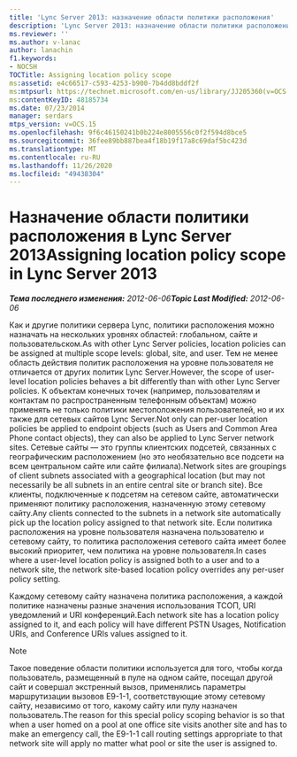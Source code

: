 ```yaml
---
title: 'Lync Server 2013: назначение области политики расположения'
description: 'Lync Server 2013: назначение области политики расположения.'
ms.reviewer: ''
ms.author: v-lanac
author: lanachin
f1.keywords:
- NOCSH
TOCTitle: Assigning location policy scope
ms:assetid: e4c66517-c593-4253-b900-7b4dd8bddf2f
ms:mtpsurl: https://technet.microsoft.com/en-us/library/JJ205360(v=OCS.15)
ms:contentKeyID: 48185734
ms.date: 07/23/2014
manager: serdars
mtps_version: v=OCS.15
ms.openlocfilehash: 9f6c46150241b0b224e8005556c0f2f594d8bce5
ms.sourcegitcommit: 36fee89bb887bea4f18b19f17a8c69daf5bc423d
ms.translationtype: MT
ms.contentlocale: ru-RU
ms.lasthandoff: 11/26/2020
ms.locfileid: "49438304"
---
```

# <a name="assigning-location-policy-scope-in-lync-server-2013"></a><span data-ttu-id="d9815-103">Назначение области политики расположения в Lync Server 2013</span><span class="sxs-lookup"><span data-stu-id="d9815-103">Assigning location policy scope in Lync Server 2013</span></span>

<div data-xmlns="http://www.w3.org/1999/xhtml">

<div class="topic" data-xmlns="http://www.w3.org/1999/xhtml" data-msxsl="urn:schemas-microsoft-com:xslt" data-cs="https://msdn.microsoft.com/">

<div data-asp="https://msdn2.microsoft.com/asp">



</div>

<div id="mainSection">

<div id="mainBody"><span data-ttu-id="d9815-104">

<span> </span></span><span class="sxs-lookup"><span data-stu-id="d9815-104">

<span> </span></span></span>

<span data-ttu-id="d9815-105">_**Тема последнего изменения:** 2012-06-06_</span><span class="sxs-lookup"><span data-stu-id="d9815-105">_**Topic Last Modified:** 2012-06-06_</span></span>

<span data-ttu-id="d9815-106">Как и другие политики сервера Lync, политики расположения можно назначать на нескольких уровнях областей: глобальном, сайте и пользовательском.</span><span class="sxs-lookup"><span data-stu-id="d9815-106">As with other Lync Server policies, location policies can be assigned at multiple scope levels: global, site, and user.</span></span> <span data-ttu-id="d9815-107">Тем не менее область действия политик расположения на уровне пользователя не отличается от других политик Lync Server.</span><span class="sxs-lookup"><span data-stu-id="d9815-107">However, the scope of user-level location policies behaves a bit differently than with other Lync Server policies.</span></span> <span data-ttu-id="d9815-108">К объектам конечных точек (например, пользователям и контактам по распространенным телефонным объектам) можно применять не только политики местоположения пользователей, но и их также для сетевых сайтов Lync Server.</span><span class="sxs-lookup"><span data-stu-id="d9815-108">Not only can per-user location policies be applied to endpoint objects (such as Users and Common Area Phone contact objects), they can also be applied to Lync Server network sites.</span></span> <span data-ttu-id="d9815-109">Сетевые сайты — это группы клиентских подсетей, связанных с географическим расположением (но это необязательно все подсети на всем центральном сайте или сайте филиала).</span><span class="sxs-lookup"><span data-stu-id="d9815-109">Network sites are groupings of client subnets associated with a geographical location (but may not necessarily be all subnets in an entire central site or branch site).</span></span> <span data-ttu-id="d9815-110">Все клиенты, подключенные к подсетям на сетевом сайте, автоматически применяют политику расположения, назначенную этому сетевому сайту.</span><span class="sxs-lookup"><span data-stu-id="d9815-110">Any clients connected to the subnets in a network site automatically pick up the location policy assigned to that network site.</span></span> <span data-ttu-id="d9815-111">Если политика расположения на уровне пользователя назначена пользователю и сетевому сайту, то политика расположения сетевого сайта имеет более высокий приоритет, чем политика на уровне пользователя.</span><span class="sxs-lookup"><span data-stu-id="d9815-111">In cases where a user-level location policy is assigned both to a user and to a network site, the network site-based location policy overrides any per-user policy setting.</span></span>

<span data-ttu-id="d9815-112">Каждому сетевому сайту назначена политика расположения, а каждой политике назначены разные значения использования ТСОП, URI уведомлений и URI конференций.</span><span class="sxs-lookup"><span data-stu-id="d9815-112">Each network site has a location policy assigned to it, and each policy will have different PSTN Usages, Notification URIs, and Conference URIs values assigned to it.</span></span>

<div>


> [!NOTE]  
> <span data-ttu-id="d9815-113">Такое поведение области политики используется для того, чтобы когда пользователь, размещенный в пуле на одном сайте, посещал другой сайт и совершал экстренный вызов, применялись параметры маршрутизации вызовов E9-1-1, соответствующие этому сетевому сайту, независимо от того, какому сайту или пулу назначен пользователь.</span><span class="sxs-lookup"><span data-stu-id="d9815-113">The reason for this special policy scoping behavior is so that when a user homed on a pool at one office site visits another site and has to make an emergency call, the E9-1-1 call routing settings appropriate to that network site will apply no matter what pool or site the user is assigned to.</span></span>



<span data-ttu-id="d9815-114"></div>

</div>

<span> </span>

</div>

</div>

</span><span class="sxs-lookup"><span data-stu-id="d9815-114"></div>

</div>

<span> </span>

</div>

</div>

</span></span></div>

